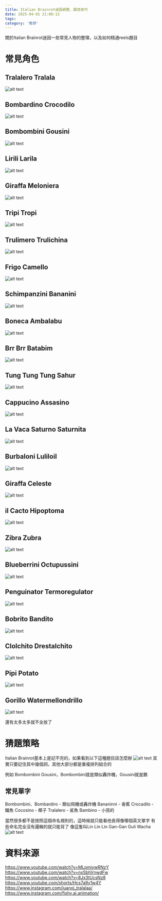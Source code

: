 ```yaml
---
title: Italian Brainrot迷因統整、題目技巧
date: 2025-04-01 21:00:13
tags:
category: '教學'
---
```

關於Italian Brainrot迷因一些常見人物的整理，以及如何精通reels題目


# 常見角色
## Tralalero Tralala
![alt text](images/20250401/image.webp)

## Bombardino Crocodilo
![alt text](images/20250401/image-1.webp)

## Bombombini Gousini
![alt text](images/20250401/image-2.webp)

## Lirili Larila
![alt text](images/20250401/image-3.webp)

## Giraffa Meloniera
![alt text](images/20250401/image-4.webp)

## Tripi Tropi
![alt text](images/20250401/image-5.webp)

## Trulimero Trulichina
![alt text](images/20250401/image-6.webp)

## Frigo Camello
![alt text](images/20250401/image-7.webp)

## Schimpanzini Bananini
![alt text](images/20250401/image-8.webp)

## Boneca Ambalabu
![alt text](images/20250401/image-9.webp)

## Brr Brr Batabim
![alt text](images/20250401/image-12.webp)

## Tung Tung Tung Sahur
![alt text](images/20250401/image-11.webp)

## Cappucino Assasino
![alt text](images/20250401/image-13.webp)

## La Vaca Saturno Saturnita
![alt text](images/20250401/image-14.webp)

## Burbaloni Luliloil
![alt text](images/20250401/it-3.webp)

## Giraffa Celeste
![alt text](images/20250401/image-15.webp)

## il Cacto Hipoptoma
![alt text](images/20250401/image-16.webp)

## Zibra Zubra
![alt text](images/20250401/image-17.webp)

## Blueberrini Octupussini
![alt text](images/20250401/image-18.webp)

## Penguinator Termoregulator
![alt text](images/20250401/it-5.webp)

## Bobrito Bandito
![alt text](images/20250401/b.webp)

## Clolchito Drestalchito
![alt text](images/20250401/it-7.webp)

## Pipi Potato
![alt text](images/20250401/it-8.webp)

## Gorillo Watermellondrillo
![alt text](images/20250401/it-9.webp)

還有太多太多就不全放了

# 猜題策略
Italian Brainrot基本上是記不完的，如果看到以下這種題目該怎麼辦
![alt text](images/20250401/it-2.webp)
其實只要記住其中幾個詞，其他大部分都是重複排列組合的

例如 Bombombini Gousini，Bombombini就是類似轟炸機，Gousini就是鵝

## 常見單字
Bombombini、Bombardiro - 類似飛機或轟炸機
Bananinni - 香蕉
Crocadilo - 鱷魚
Cocosino - 椰子
Tralalero - 鯊魚
Bambino - 小孩的

當然很多都不是按照這個命名規則的，這時候就只能看他長得像哪個英文單字
有些命名完全沒有邏輯的就只能背了
像這隻叫Lin Lin Lin Gan-Gan Guli Wacha
![alt text](images/20250401/it-4.webp)

# 資料來源
https://www.youtube.com/watch?v=MLpmiywRNzY
https://www.youtube.com/watch?v=nxSbhVnwdFw
https://www.youtube.com/watch?v=8Jx3tUcsNz8
https://www.youtube.com/shorts/Hcs7a9y1w4Y
https://www.instagram.com/juanoi_tralalaa/
https://www.instagram.com/fishy.ai.animation/